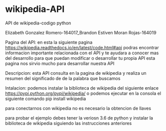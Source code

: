 # wikipedia-API
API de wikipedia-codigo python 

Elizabeth Gonzalez Romero-164017_Brandon Estiven Moran Rojas-164019 

Pagina del API: en esta la siguiente pagina https://wikipedia.readthedocs.io/en/latest/code.html#api podras encontrar informacion importante relacionada con el API y te ayudara a conocer mas del desarrollo para que puedan modificar o desarrollar tu propia API esta pagina nos sirvio mucho para desarrollar nuestra API 

Descripcion: esta API consulta en la pagina de wikipedia y realiza un resumen del significado de de la palabra que buscamos  

Intalacion: podemos instalar la biblioteca de wikipedia del siguiente enlace https://pypi.python.org/pypi/wikipedia/ o podemos ejecutar en la consola el siguiente comando pip install wikipedia  

para conectarnos con wikipedia no es necesario la obtencion de llaves 

para probar el ejemplo debes tener la veriosn 3.6 de python y instalar la biblioteca de wikipedia siguiendo las instrucciones anteriores 
